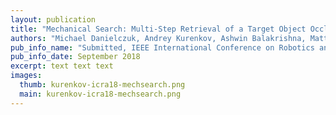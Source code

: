 ```yaml
---
layout: publication
title: "Mechanical Search: Multi-Step Retrieval of a Target Object Occluded by Clutter"
authors: "Michael Danielczuk, Andrey Kurenkov, Ashwin Balakrishna, Matthew Matl, Roberto Martin-Martin, Animesh Garg, Silvio Savarese, Ken Goldberg"
pub_info_name: "Submitted, IEEE International Conference on Robotics and Automation (ICRA)"
pub_info_date: September 2018
excerpt: text text text
images:
  thumb: kurenkov-icra18-mechsearch.png
  main: kurenkov-icra18-mechsearch.png
---
```


